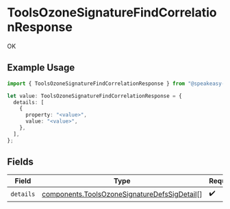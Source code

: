 # ToolsOzoneSignatureFindCorrelationResponse

OK

## Example Usage

```typescript
import { ToolsOzoneSignatureFindCorrelationResponse } from "@speakeasy-sdks/bluesky/models/operations";

let value: ToolsOzoneSignatureFindCorrelationResponse = {
  details: [
    {
      property: "<value>",
      value: "<value>",
    },
  ],
};
```

## Fields

| Field                                                                                                        | Type                                                                                                         | Required                                                                                                     | Description                                                                                                  |
| ------------------------------------------------------------------------------------------------------------ | ------------------------------------------------------------------------------------------------------------ | ------------------------------------------------------------------------------------------------------------ | ------------------------------------------------------------------------------------------------------------ |
| `details`                                                                                                    | [components.ToolsOzoneSignatureDefsSigDetail](../../models/components/toolsozonesignaturedefssigdetail.md)[] | :heavy_check_mark:                                                                                           | N/A                                                                                                          |